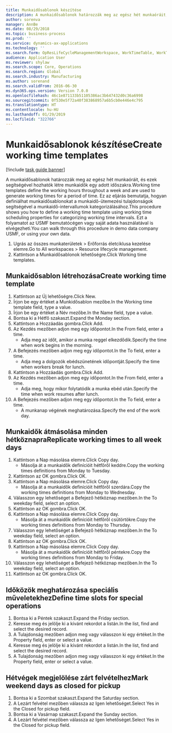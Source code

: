 ```yaml
---
title: Munkaidősablonok készítése
description: A munkaidősablonok határozzák meg az egész hét munkaóráit, és ezek segítségével hozhatók létre munkaidők egy adott időszakra.
author: sorenva
manager: AnnBe
ms.date: 08/29/2018
ms.topic: business-process
ms.prod: ''
ms.service: dynamics-ax-applications
ms.technology: ''
ms.search.form: OpResLifeCycleManagementWorkspace, WorkTimeTable, WorkTimeCopyDayDialog
audience: Application User
ms.reviewer: shylaw
ms.search.scope: Core, Operations
ms.search.region: Global
ms.search.industry: Manufacturing
ms.author: sorenand
ms.search.validFrom: 2016-06-30
ms.dyn365.ops.version: Version 7.0.0
ms.openlocfilehash: 46c1e871133b51105386ac3b647432d0c36a6998
ms.sourcegitcommit: 0f530e5f72a40f383868957a6b5cb0e446e4c795
ms.translationtype: HT
ms.contentlocale: hu-HU
ms.lasthandoff: 01/29/2019
ms.locfileid: "322766"
---
```

# <a name="create-working-time-templates"></a><span data-ttu-id="ff8c7-103">Munkaidősablonok készítése</span><span class="sxs-lookup"><span data-stu-id="ff8c7-103">Create working time templates</span></span>

[!include [task guide banner](../../includes/task-guide-banner.md)]

<span data-ttu-id="ff8c7-104">A munkaidősablonok határozzák meg az egész hét munkaóráit, és ezek segítségével hozhatók létre munkaidők egy adott időszakra.</span><span class="sxs-lookup"><span data-stu-id="ff8c7-104">Working time templates define the working hours throughout a week and are used to generate working times for a period of time.</span></span> <span data-ttu-id="ff8c7-105">Ez az eljárás bemutatja, hogyan definiálhat munkaidősablonokat a munkaidő-ütemezési tulajdonságok segítségével a munkaidő-intervallumok kategorizálásához.</span><span class="sxs-lookup"><span data-stu-id="ff8c7-105">This procedure shows you how to define a working time template using working time scheduling properties for categorizing working time intervals.</span></span> <span data-ttu-id="ff8c7-106">Ezt a folyamatot az USMF bemutatócégen vagy saját adata használatával is elvégezheti.</span><span class="sxs-lookup"><span data-stu-id="ff8c7-106">You can walk through this procedure in demo data company USMF, or using your own data.</span></span>

1. <span data-ttu-id="ff8c7-107">Ugrás az összes munkaterületek > Erőforrás életciklusa kezelése elemre.</span><span class="sxs-lookup"><span data-stu-id="ff8c7-107">Go to All workspaces > Resource lifecycle management.</span></span>
2. <span data-ttu-id="ff8c7-108">Kattintson a Munkaidősablonok lehetőségre.</span><span class="sxs-lookup"><span data-stu-id="ff8c7-108">Click Working time templates.</span></span>

## <a name="create-working-time-template"></a><span data-ttu-id="ff8c7-109">Munkaidősablon létrehozása</span><span class="sxs-lookup"><span data-stu-id="ff8c7-109">Create working time template</span></span>
1. <span data-ttu-id="ff8c7-110">Kattintson az Új lehetőségre.</span><span class="sxs-lookup"><span data-stu-id="ff8c7-110">Click New.</span></span>
2. <span data-ttu-id="ff8c7-111">Írjon be egy értéket a Munkidősablon mezőbe.</span><span class="sxs-lookup"><span data-stu-id="ff8c7-111">In the Working time template field, type a value.</span></span>
3. <span data-ttu-id="ff8c7-112">Írjon be egy értéket a Név mezőbe.</span><span class="sxs-lookup"><span data-stu-id="ff8c7-112">In the Name field, type a value.</span></span>
4. <span data-ttu-id="ff8c7-113">Bontsa ki a Hétfő szakaszt.</span><span class="sxs-lookup"><span data-stu-id="ff8c7-113">Expand the Monday section.</span></span>
5. <span data-ttu-id="ff8c7-114">Kattintson a Hozzáadás gombra.</span><span class="sxs-lookup"><span data-stu-id="ff8c7-114">Click Add.</span></span>
6. <span data-ttu-id="ff8c7-115">Az Kezdés mezőben adjon meg egy időpontot.</span><span class="sxs-lookup"><span data-stu-id="ff8c7-115">In the From field, enter a time.</span></span>
    * <span data-ttu-id="ff8c7-116">Adja meg az időt, amikor a munka reggel elkezdődik.</span><span class="sxs-lookup"><span data-stu-id="ff8c7-116">Specify the time when work begins in the morning.</span></span>  
7. <span data-ttu-id="ff8c7-117">A Befejezés mezőben adjon meg egy időpontot.</span><span class="sxs-lookup"><span data-stu-id="ff8c7-117">In the To field, enter a time.</span></span>
    * <span data-ttu-id="ff8c7-118">Adja meg a dolgozók ebédszünetének időpontját.</span><span class="sxs-lookup"><span data-stu-id="ff8c7-118">Specify the time when workers break for lunch.</span></span>  
8. <span data-ttu-id="ff8c7-119">Kattintson a Hozzáadás gombra.</span><span class="sxs-lookup"><span data-stu-id="ff8c7-119">Click Add.</span></span>
9. <span data-ttu-id="ff8c7-120">Az Kezdés mezőben adjon meg egy időpontot.</span><span class="sxs-lookup"><span data-stu-id="ff8c7-120">In the From field, enter a time.</span></span>
    * <span data-ttu-id="ff8c7-121">Adja meg, hogy mikor folytatódik a munka ebéd után.</span><span class="sxs-lookup"><span data-stu-id="ff8c7-121">Specify the time when work resumes after lunch.</span></span>  
10. <span data-ttu-id="ff8c7-122">A Befejezés mezőben adjon meg egy időpontot.</span><span class="sxs-lookup"><span data-stu-id="ff8c7-122">In the To field, enter a time.</span></span>
    * <span data-ttu-id="ff8c7-123">A munkanap végének meghatározása.</span><span class="sxs-lookup"><span data-stu-id="ff8c7-123">Specify the end of the work day.</span></span>  

## <a name="replicate-working-times-to-all-week-days"></a><span data-ttu-id="ff8c7-124">Munkaidők átmásolása minden hétköznapra</span><span class="sxs-lookup"><span data-stu-id="ff8c7-124">Replicate working times to all week days</span></span>
1. <span data-ttu-id="ff8c7-125">Kattintson a Nap másolása elemre.</span><span class="sxs-lookup"><span data-stu-id="ff8c7-125">Click Copy day.</span></span>
    * <span data-ttu-id="ff8c7-126">Másolja át a munkaidők definícióit hétfőről keddre.</span><span class="sxs-lookup"><span data-stu-id="ff8c7-126">Copy the working times definitions from Monday to Tuesday.</span></span>  
2. <span data-ttu-id="ff8c7-127">Kattintson az OK gombra.</span><span class="sxs-lookup"><span data-stu-id="ff8c7-127">Click OK.</span></span>
3. <span data-ttu-id="ff8c7-128">Kattintson a Nap másolása elemre.</span><span class="sxs-lookup"><span data-stu-id="ff8c7-128">Click Copy day.</span></span>
    * <span data-ttu-id="ff8c7-129">Másolja át a munkaidők definícióit hétfőről szerdára.</span><span class="sxs-lookup"><span data-stu-id="ff8c7-129">Copy the working times definitions from Monday to Wednesday.</span></span>  
4. <span data-ttu-id="ff8c7-130">Válasszon egy lehetőséget a Befejező hétköznap mezőben.</span><span class="sxs-lookup"><span data-stu-id="ff8c7-130">In the To weekday field, select an option.</span></span>
5. <span data-ttu-id="ff8c7-131">Kattintson az OK gombra.</span><span class="sxs-lookup"><span data-stu-id="ff8c7-131">Click OK.</span></span>
6. <span data-ttu-id="ff8c7-132">Kattintson a Nap másolása elemre.</span><span class="sxs-lookup"><span data-stu-id="ff8c7-132">Click Copy day.</span></span>
    * <span data-ttu-id="ff8c7-133">Másolja át a munkaidők definícióit hétfőről csütörtökre.</span><span class="sxs-lookup"><span data-stu-id="ff8c7-133">Copy the working times definitions from Monday to Thursday.</span></span>  
7. <span data-ttu-id="ff8c7-134">Válasszon egy lehetőséget a Befejező hétköznap mezőben.</span><span class="sxs-lookup"><span data-stu-id="ff8c7-134">In the To weekday field, select an option.</span></span>
8. <span data-ttu-id="ff8c7-135">Kattintson az OK gombra.</span><span class="sxs-lookup"><span data-stu-id="ff8c7-135">Click OK.</span></span>
9. <span data-ttu-id="ff8c7-136">Kattintson a Nap másolása elemre.</span><span class="sxs-lookup"><span data-stu-id="ff8c7-136">Click Copy day.</span></span>
    * <span data-ttu-id="ff8c7-137">Másolja át a munkaidők definícióit hétfőről péntekre.</span><span class="sxs-lookup"><span data-stu-id="ff8c7-137">Copy the working times definitions from Monday to Friday.</span></span>  
10. <span data-ttu-id="ff8c7-138">Válasszon egy lehetőséget a Befejező hétköznap mezőben.</span><span class="sxs-lookup"><span data-stu-id="ff8c7-138">In the To weekday field, select an option.</span></span>
11. <span data-ttu-id="ff8c7-139">Kattintson az OK gombra.</span><span class="sxs-lookup"><span data-stu-id="ff8c7-139">Click OK.</span></span>

## <a name="define-time-slots-for-special-operations"></a><span data-ttu-id="ff8c7-140">Időközök meghatározása speciális műveletekhez</span><span class="sxs-lookup"><span data-stu-id="ff8c7-140">Define time slots for special operations</span></span>
1. <span data-ttu-id="ff8c7-141">Bontsa ki a Péntek szakaszt.</span><span class="sxs-lookup"><span data-stu-id="ff8c7-141">Expand the Friday section.</span></span>
2. <span data-ttu-id="ff8c7-142">Keresse meg és jelölje ki a kívánt rekordot a listán.</span><span class="sxs-lookup"><span data-stu-id="ff8c7-142">In the list, find and select the desired record.</span></span>
3. <span data-ttu-id="ff8c7-143">A Tulajdonság mezőben adjon meg vagy válasszon ki egy értéket.</span><span class="sxs-lookup"><span data-stu-id="ff8c7-143">In the Property field, enter or select a value.</span></span>
4. <span data-ttu-id="ff8c7-144">Keresse meg és jelölje ki a kívánt rekordot a listán.</span><span class="sxs-lookup"><span data-stu-id="ff8c7-144">In the list, find and select the desired record.</span></span>
5. <span data-ttu-id="ff8c7-145">A Tulajdonság mezőben adjon meg vagy válasszon ki egy értéket.</span><span class="sxs-lookup"><span data-stu-id="ff8c7-145">In the Property field, enter or select a value.</span></span>

## <a name="mark-weekend-days-as-closed-for-pickup"></a><span data-ttu-id="ff8c7-146">Hétvégek megjelölése zárt felvételhez</span><span class="sxs-lookup"><span data-stu-id="ff8c7-146">Mark weekend days as closed for pickup</span></span>
1. <span data-ttu-id="ff8c7-147">Bontsa ki a Szombat szakaszt.</span><span class="sxs-lookup"><span data-stu-id="ff8c7-147">Expand the Saturday section.</span></span>
2. <span data-ttu-id="ff8c7-148">A Lezárt felvétel mezőben válassza az Igen lehetőséget.</span><span class="sxs-lookup"><span data-stu-id="ff8c7-148">Select Yes in the Closed for pickup field.</span></span>
3. <span data-ttu-id="ff8c7-149">Bontsa ki a Vasárnap szakaszt.</span><span class="sxs-lookup"><span data-stu-id="ff8c7-149">Expand the Sunday section.</span></span>
4. <span data-ttu-id="ff8c7-150">A Lezárt felvétel mezőben válassza az Igen lehetőséget.</span><span class="sxs-lookup"><span data-stu-id="ff8c7-150">Select Yes in the Closed for pickup field.</span></span>

